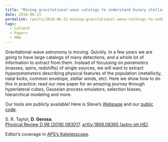 ```yaml
---
title: "Mining gravitational-wave catalogs to understand binary stellar evolution: a new hierarchical bayesian framework"
date: 2018-06-21
permalink: /posts/2018-06-21-mining-gravitational-wave-catalogs-to-understand-binary-stellar-evolution-a-new-hierarchical-bayesian-framework
tags:
  - Caltech
  - Papers
  - PRD
---
```


Gravitational-wave astronomy is moving. Quickly. In a few years we are going to have large catalogs of many detections, and a whole lot of information to extract from them. Instead of focussing on _parameters_ (masses, spins, redshifts) of single sources, we will want to extract _hyperparameters_ describing physical features of the population (metallicity, natal kicks, common envelope, stellar winds, etc). Here we show how to do this in practice: read our new paper for an amazing journey through hyperlateral cubes, Gaussian process emulators, selection biases, hierarchical modeling and more.

Our tools are publicly available! Here is Steve’s [Webpage](<https://stevertaylor.github.io/gw_catalog_mining/>) and our [public code](<https://github.com/stevertaylor/gw_catalog_mining>).

S. R. Taylor, **D. Gerosa**.\
[Physical Review D 98 (2018) 083017](https://journals.aps.org/prd/abstract/10.1103/PhysRevD.98.083017). [arXiv:1806.08365 [astro-ph.HE]](https://arxiv.org/abs/1806.08365).

Editor’s coverage in [APS’s Kaleidoscope](<https://journals.aps.org/prd/kaleidoscope/prd/98/8/083017>).